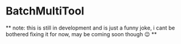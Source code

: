 # BatchMultiTool

** note: this is still in development and is just a funny joke, i cant be bothered fixing it for now, may be coming soon though :wink: **
